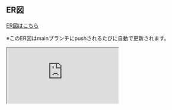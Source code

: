 ## ER図

[ER図はこちら](https://k35o.github.io/k8o)

※このER図はmainブランチにpushされるたびに自動で更新されます。

<iframe src="https://k35o.github.io/k8o/?showMode=ALL_FIELDS" title="k8oで利用するDBのER図">
